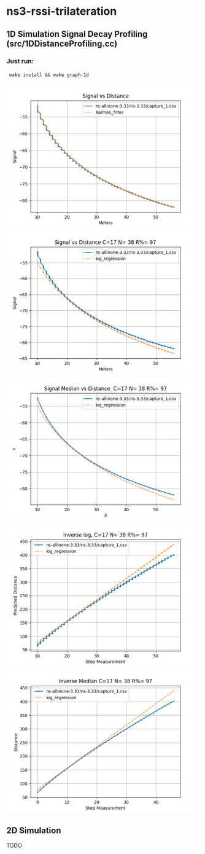 # ns3-rssi-trilateration



## 1D Simulation Signal Decay Profiling (src/1DDistanceProfiling.cc)

### Just run: 

``  make install && make graph-1d
``


![](media/Figure_1.png)
![](media/Figure_2.png)
![](media/Figure_3.png)
![](media/Figure_4.png)
![](media/Figure_5.png)

## 2D Simulation
TODO
